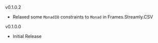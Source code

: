 v0.1.0.2
* Relaxed some ```MonadIO``` constraints to ```Monad``` in Frames.Streamly.CSV

v0.1.0.0
* Initial Release
